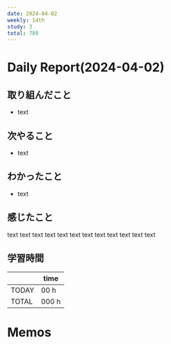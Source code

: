 ```yaml
---
date: 2024-04-02
weekly: 14th
study: 3
total: 789
---
```

# Daily Report(2024-04-02)
## 取り組んだこと
- text
## 次やること
- text
## わかったこと
- text
## 感じたこと
text text text text text text text text text text text text
## 学習時間
|       | time  | 
| ----- | ----- |
| TODAY | 00 h   |
| TOTAL | 000 h |
# Memos
